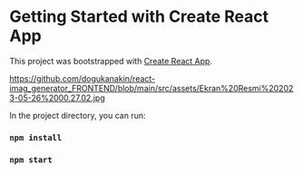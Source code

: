 # Getting Started with Create React App

This project was bootstrapped with [Create React App](https://github.com/facebook/create-react-app).

https://github.com/dogukanakin/react-imag_generator_FRONTEND/blob/main/src/assets/Ekran%20Resmi%202023-05-26%2000.27.02.jpg


In the project directory, you can run:
### `npm install`
### `npm start`

